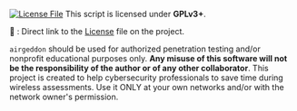 [![License File][License File]](https://github.com/v1s1t0r1sh3r3/airgeddon/blob/master/License.md)
This script is licensed under **GPLv3+**.

📃 : Direct link to the [License] file on the project.

`airgeddon` should be used for authorized penetration testing and/or nonprofit educational purposes only.
**Any misuse of this software will not be the responsibility of the author or of any other collaborator**.
This project is created to help cybersecurity professionals to save time during wireless assessments. Use it ONLY at your own networks and/or with the network owner's permission.



[License File]: http://gplv3.fsf.org/gplv3-127x51.png
[License]: https://github.com/v1s1t0r1sh3r3/airgeddon/blob/master/LICENSE